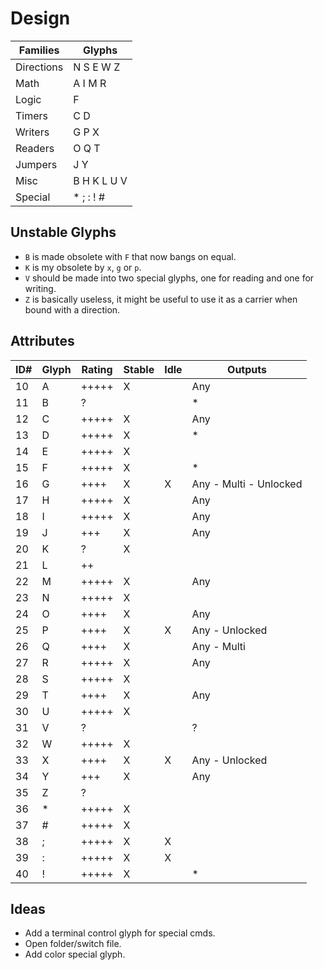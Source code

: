 # Design

| Families   | Glyphs     
| ---------- | ----------- 
| Directions | N S E W Z
| Math       | A I M R
| Logic      | F
| Timers     | C D
| Writers    | G P X 
| Readers    | O Q T
| Jumpers    | J Y
| Misc       | B H K L U V
| Special    | * ; : ! #

## Unstable Glyphs

- `B` is made obsolete with `F` that now bangs on equal.
- `K` is my obsolete by `x`, `g` or `p`.
- `V` should be made into two special glyphs, one for reading and one for writing.
- `Z` is basically useless, it might be useful to use it as a carrier when bound with a direction.

## Attributes

| ID# | Glyph | Rating | Stable | Idle    | Outputs
| --- | ----- | ------ | ------ | ------- | -------
| 10  | A     | +++++  | X      |         | Any
| 11  | B     | ?      |        |         | *
| 12  | C     | +++++  | X      |         | Any
| 13  | D     | +++++  | X      |         | *
| 14  | E     | +++++  | X      |         | 
| 15  | F     | +++++  | X      |         | *   
| 16  | G     | ++++   | X      | X       | Any - Multi - Unlocked
| 17  | H     | +++++  | X      |         | Any
| 18  | I     | +++++  | X      |         | Any
| 19  | J     | +++    | X      |         | Any
| 20  | K     | ?      | X      |         | 
| 21  | L     | ++     |        |         | 
| 22  | M     | +++++  | X      |         | Any
| 23  | N     | +++++  | X      |         | 
| 24  | O     | ++++   | X      |         | Any
| 25  | P     | ++++   | X      | X       | Any - Unlocked
| 26  | Q     | ++++   | X      |         | Any - Multi
| 27  | R     | +++++  | X      |         | Any
| 28  | S     | +++++  | X      |         | 
| 29  | T     | ++++   | X      |         | Any
| 30  | U     | +++++  | X      |         | 
| 31  | V     | ?      |        |         | ?    
| 32  | W     | +++++  | X      |         | 
| 33  | X     | ++++   | X      | X       | Any - Unlocked
| 34  | Y     | +++    | X      |         | Any
| 35  | Z     | ?      |        |         | 
| 36  | *     | +++++  | X      |         | 
| 37  | #     | +++++  | X      |         | 
| 38  | ;     | +++++  | X      | X       | 
| 39  | :     | +++++  | X      | X       | 
| 40  | !     | +++++  | X      |         | *

## Ideas

- Add a terminal control glyph for special cmds.
- Open folder/switch file.
- Add color special glyph.
